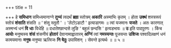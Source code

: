 +++
title = 11

+++
हे **समिधान** समिध्यमानाग्ने **तुभ्यं** त्वदर्थं **ब्रह्म** स्तोत्रम् **अकारि** अस्माभिः कृतम् । होता **उक्थं** शस्त्ररूपं स्तोत्रं **शंसाति** शंसति ॥  ‘ शंसु स्तुतौ ' । 'लेटोऽडाटौ ' इत्याडागमः ॥ त्वां यजमानः **यजते** । अतः कारणात् अस्मभ्यं धनं **वि** **धाः** विधेहि ॥ दधातेश्छान्दसे लुङि  ‘ बहुलं छन्दसि ' इत्यडभावः ॥ **उ** इति पादपूरणः । किंच **आयोः** मनुष्यस्य **शंसं** शंसनीयं **होतारं** देवानामाह्वातारम् **अग्निं** त्वां **नमस्यन्तः** पूजयन्तः **उशिजः** पश्वादिलक्षणं धनं कामयमानाः **मनुषः** मनुष्या ऋत्विजः **नि** **षेदुः** उपाविशन् । सेवन्ते इत्यर्थः ॥ ॥ ५ ॥